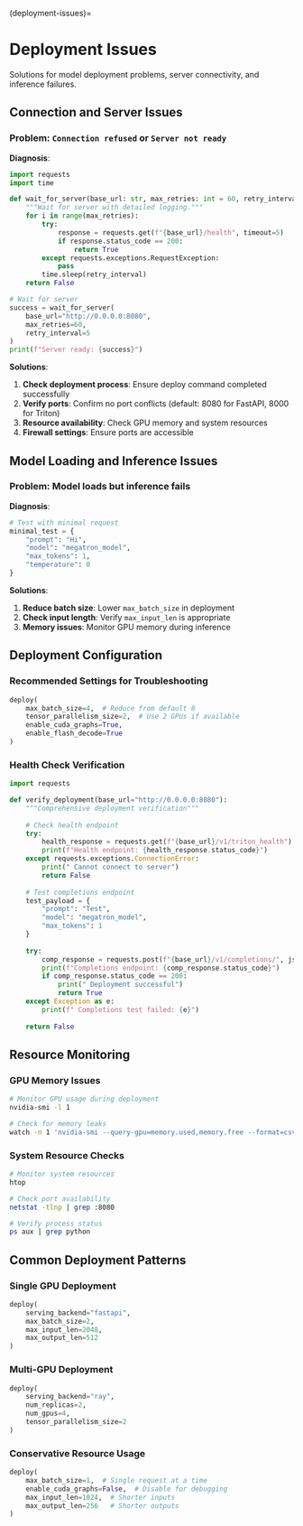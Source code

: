 (deployment-issues)=

# Deployment Issues

Solutions for model deployment problems, server connectivity, and inference failures.

## Connection and Server Issues

###  Problem: `Connection refused` or `Server not ready`

**Diagnosis**:

```python
import requests
import time

def wait_for_server(base_url: str, max_retries: int = 60, retry_interval: int = 5) -> bool:
    """Wait for server with detailed logging."""
    for i in range(max_retries):
        try:
            response = requests.get(f"{base_url}/health", timeout=5)
            if response.status_code == 200:
                return True
        except requests.exceptions.RequestException:
            pass
        time.sleep(retry_interval)
    return False

# Wait for server
success = wait_for_server(
    base_url="http://0.0.0.0:8080",
    max_retries=60,
    retry_interval=5
)
print(f"Server ready: {success}")
```

**Solutions**:

1. **Check deployment process**: Ensure deploy command completed successfully
2. **Verify ports**: Confirm no port conflicts (default: 8080 for FastAPI, 8000 for Triton)
3. **Resource availability**: Check GPU memory and system resources
4. **Firewall settings**: Ensure ports are accessible

## Model Loading and Inference Issues

###  Problem: Model loads but inference fails

**Diagnosis**:

```python
# Test with minimal request
minimal_test = {
    "prompt": "Hi",
    "model": "megatron_model",
    "max_tokens": 1,
    "temperature": 0
}
```

**Solutions**:

1. **Reduce batch size**: Lower `max_batch_size` in deployment
2. **Check input length**: Verify `max_input_len` is appropriate
3. **Memory issues**: Monitor GPU memory during inference

## Deployment Configuration

### Recommended Settings for Troubleshooting

```python
deploy(
    max_batch_size=4,  # Reduce from default 8
    tensor_parallelism_size=2,  # Use 2 GPUs if available
    enable_cuda_graphs=True,
    enable_flash_decode=True
)
```

### Health Check Verification

```python
import requests

def verify_deployment(base_url="http://0.0.0.0:8080"):
    """Comprehensive deployment verification"""
    
    # Check health endpoint
    try:
        health_response = requests.get(f"{base_url}/v1/triton_health")
        print(f"Health endpoint: {health_response.status_code}")
    except requests.exceptions.ConnectionError:
        print(" Cannot connect to server")
        return False
    
    # Test completions endpoint
    test_payload = {
        "prompt": "Test",
        "model": "megatron_model",
        "max_tokens": 1
    }
    
    try:
        comp_response = requests.post(f"{base_url}/v1/completions/", json=test_payload)
        print(f"Completions endpoint: {comp_response.status_code}")
        if comp_response.status_code == 200:
            print(" Deployment successful")
            return True
    except Exception as e:
        print(f" Completions test failed: {e}")
    
    return False
```

## Resource Monitoring

### GPU Memory Issues

```bash
# Monitor GPU usage during deployment
nvidia-smi -l 1

# Check for memory leaks
watch -n 1 'nvidia-smi --query-gpu=memory.used,memory.free --format=csv'
```

### System Resource Checks

```bash
# Monitor system resources
htop

# Check port availability
netstat -tlnp | grep :8080

# Verify process status
ps aux | grep python
```

## Common Deployment Patterns

### Single GPU Deployment
```python
deploy(
    serving_backend="fastapi",
    max_batch_size=2,
    max_input_len=2048,
    max_output_len=512
)
```

### Multi-GPU Deployment
```python
deploy(
    serving_backend="ray",
    num_replicas=2,
    num_gpus=4,
    tensor_parallelism_size=2
)
```

### Conservative Resource Usage
```python
deploy(
    max_batch_size=1,  # Single request at a time
    enable_cuda_graphs=False,  # Disable for debugging
    max_input_len=1024,  # Shorter inputs
    max_output_len=256   # Shorter outputs
)
```
